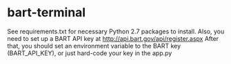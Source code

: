 # bart-terminal
See requirements.txt for necessary Python 2.7 packages to install.
Also, you need to set up a BART API key at http://api.bart.gov/api/register.aspx
After that, you should set an environment variable to the BART key (BART\_API\_KEY), or just hard-code your key in the app.py
